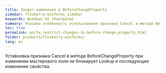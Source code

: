 ```yaml
---
title: Запрет изменения в BeforeChangeProperty 
sidebar: flexberry-winforms_sidebar
keywords: Windows UI (Контролы)
summary: Указана особенность использования признака Cancel в методе BeforeChangeProperty
toc: true
permalink: en/fw_restrict-changes-in-before-change-property.html
folder: products/flexberry-winforms/
lang: en
---
```


Уставновка признака Cancel в методе BeforeChangeProperty при изменении мастерового поля не блокирует Lookup и последующее изменение свойства.
